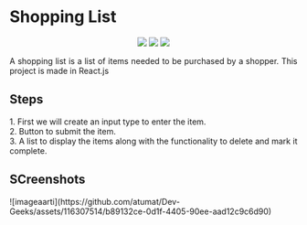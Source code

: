 <h1>Shopping List</h1>
 
<p align="center">
<img src="https://img.shields.io/badge/ShoppingList-red">
<img src="https://img.shields.io/badge/React.js-brightgreen">
<img src="https://badges.frapsoft.com/os/v1/open-source.svg?v=103">
</p>
 
 <p align="justify">
A shopping list is a list of items needed to be purchased by a shopper. This project is made in React.js
 </p>
 
 <h2> Steps</h2> <p align="justify">
1. First we will create an input type to enter the item. <br>
2. Button to submit the item. <br>
3. A list to display the items along with the functionality to delete and mark it complete. <br>
 </p>
 
<h2> SCreenshots</h2> <p align="justify">![imageaarti](https://github.com/atumat/Dev-Geeks/assets/116307514/b89132ce-0d1f-4405-90ee-aad12c9c6d90)


   
